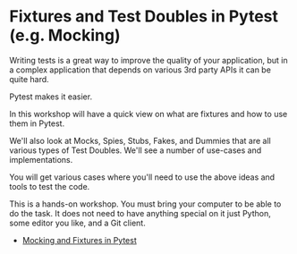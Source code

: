 # Fixtures and Test Doubles in Pytest (e.g. Mocking)

Writing tests is a great way to improve the quality of your application, but in a complex application that depends on various 3rd party APIs it can be quite hard.

Pytest makes it easier.

In this workshop will have a quick view on what are fixtures and how to use them in Pytest.

We'll also look at Mocks, Spies, Stubs, Fakes, and Dummies that are all various types of Test Doubles. We'll see a number of use-cases and implementations.

You will get various cases where you'll need to use the above ideas and tools to test the code.


This is a hands-on workshop. You must bring your computer to be able to do the task. It does not need to have anything special on it just Python, some editor you like, and a Git client.

* [Mocking and Fixtures in Pytest](https://code-maven.com/slides/python-mocking/)
